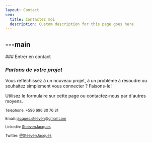 ```yaml
---
layout: Contact
seo:
  title: Contactez moi
  description: Custom description for this page goes here
---
```




---main
---

<PageTitle>
  ### Entrer en contact

  ### _Parlons de votre projet_
</PageTitle>

Vous réfléchissez à un nouveau projet, à un problème à résoudre ou souhaitez simplement vous connecter ? Faisons-le!

Utilisez le formulaire sur cette page ou contactez-nous par d'autres moyens.

<Sep size="12" />

<small>
  <Icon src="/icons/call.svg" className="inline mr-2 align-middle fill-current text-omega-500" /> Telephone: +596 696 30 76 31

  <Icon src="/icons/mail.svg" className="mr-2 inline align-middle fill-current text-omega-500" /> Email: jacques.steeven@gmail.com
  
  <Icon src="/icons/logo-linkedin.svg" className="mr-2 inline align-middle fill-current text-omega-500" /> Linkedin: [SteevenJacques](https://www.linkedin.com/in/steeven-jacques-1337a9238)

  <Icon src="/icons/logo-github.svg" className="mr-2 inline align-middle fill-current text-omega-500" /> Twitter: [@SteevenJacques](https://github.com/steeven-js)
</small>